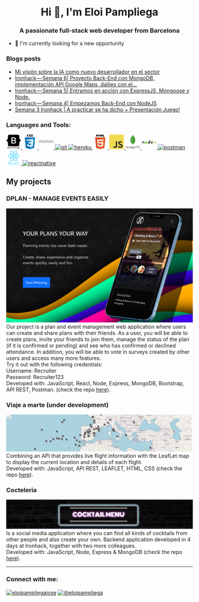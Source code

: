 <h1 align="center">Hi 👋, I'm Eloi Pampliega</h1>
<h3 align="center">A passionate full-stack web developer from Barcelona</h3>

- 🔭 I'm currently looking for a new opportunity

### Blogs posts
<!-- BLOG-POST-LIST:START -->
- [Mi visión sobre la IA como nuevo desarrollador en el sector](https://medium.com/@eloipampliega/mi-visi%C3%B3n-sobre-la-ia-como-nuevo-desarrollador-en-el-sector-3b5ba17aa81d?source=rss-43c87293b021------2)
- [Ironhack — Semana 6| Proyecto Back-End con MongoDB, implementación API Google Maps, dailies con el…](https://medium.com/@eloipampliega/ironhack-semana-6-proyecto-back-end-con-mongodb-implementaci%C3%B3n-api-google-maps-dailies-con-el-b749e4f1c248?source=rss-43c87293b021------2)
- [Ironhack — Semana 5| Entramos en acción con ExpressJS, Mongoose y Node.](https://medium.com/@eloipampliega/ironhack-semana-5-entramos-en-acci%C3%B3n-con-expressjs-mongoose-y-node-4b2857b74aa7?source=rss-43c87293b021------2)
- [Ironhack — Semana 4| Empezamos Back-End con NodeJS](https://medium.com/@eloipampliega/ironhack-semana-4-empezamos-back-end-con-nodejs-5852f140d90c?source=rss-43c87293b021------2)
- [Semana 3 Ironhack | A practicar se ha dicho + Presentación Juego!](https://medium.com/@eloipampliega/semana-3-ironhack-a-practicar-se-ha-dicho-presentaci%C3%B3n-juego-c01734de515e?source=rss-43c87293b021------2)
<!-- BLOG-POST-LIST:END -->


<h3 align="left">Languages and Tools:</h3>
<p align="left"> <a href="https://getbootstrap.com" target="_blank" rel="noreferrer"> <img src="https://raw.githubusercontent.com/devicons/devicon/master/icons/bootstrap/bootstrap-plain-wordmark.svg" alt="bootstrap" width="40" height="40"/> </a> <a href="https://www.w3schools.com/css/" target="_blank" rel="noreferrer"> <img src="https://raw.githubusercontent.com/devicons/devicon/master/icons/css3/css3-original-wordmark.svg" alt="css3" width="40" height="40"/> </a> <a href="https://expressjs.com" target="_blank" rel="noreferrer"> <img src="https://raw.githubusercontent.com/devicons/devicon/master/icons/express/express-original-wordmark.svg" alt="express" width="40" height="40"/> </a> <a href="https://git-scm.com/" target="_blank" rel="noreferrer"> <img src="https://www.vectorlogo.zone/logos/git-scm/git-scm-icon.svg" alt="git" width="40" height="40"/> </a> <a href="https://heroku.com" target="_blank" rel="noreferrer"> <img src="https://www.vectorlogo.zone/logos/heroku/heroku-icon.svg" alt="heroku" width="40" height="40"/> </a> <a href="https://www.w3.org/html/" target="_blank" rel="noreferrer"> <img src="https://raw.githubusercontent.com/devicons/devicon/master/icons/html5/html5-original-wordmark.svg" alt="html5" width="40" height="40"/> </a> <a href="https://developer.mozilla.org/en-US/docs/Web/JavaScript" target="_blank" rel="noreferrer"> <img src="https://raw.githubusercontent.com/devicons/devicon/master/icons/javascript/javascript-original.svg" alt="javascript" width="40" height="40"/> </a> <a href="https://www.mongodb.com/" target="_blank" rel="noreferrer"> <img src="https://raw.githubusercontent.com/devicons/devicon/master/icons/mongodb/mongodb-original-wordmark.svg" alt="mongodb" width="40" height="40"/> </a> <a href="https://nodejs.org" target="_blank" rel="noreferrer"> <img src="https://raw.githubusercontent.com/devicons/devicon/master/icons/nodejs/nodejs-original-wordmark.svg" alt="nodejs" width="40" height="40"/> </a> <a href="https://postman.com" target="_blank" rel="noreferrer"> <img src="https://www.vectorlogo.zone/logos/getpostman/getpostman-icon.svg" alt="postman" width="40" height="40"/> </a> <a href="https://reactjs.org/" target="_blank" rel="noreferrer"> <img src="https://raw.githubusercontent.com/devicons/devicon/master/icons/react/react-original-wordmark.svg" alt="react" width="40" height="40"/> </a> <a href="https://reactnative.dev/" target="_blank" rel="noreferrer"> <img src="https://reactnative.dev/img/header_logo.svg" alt="reactnative" width="40" height="40"/> </a> </p>

## My projects

### DPLAN - MANAGE EVENTS EASILY

<a href="https://famous-brioche-240d75.netlify.app/" target="_blank"><img src="./pictures/Captura de pantalla 2023-01-11 234539.png" alt="DPLAN LANDING PAGE" /></a><br />
Our project is a plan and event management web application where users can create and share plans with their friends. 
As a user, you will be able to create plans, invite your friends to join them, manage the status of the plan (if it is confirmed or pending) and see who has confirmed or declined attendance. 
In addition, you will be able to vote in surveys created by other users and access many more features.<br />
Try it out with the following credentials:<br />
Username: Recruiter<br />
Password: Recruiter123<br />
Developed with: JavaScript, React, Node, Express, MongoDB, Bootstrap, API REST, Postman.  (check the repo <a href="https://github.com/PmplCode/DPlan-front">here</a>).

### Viaje a marte (under development)

<a href="https://pmplcode.github.io/FlightRadar-API-LeafLet/" target="_blank"><img src="./pictures/Captura de pantalla 2023-01-18 151507.png" alt="Viaje a Marte" /></a><br />
Combining an API that provides live flight information with the LeafLet map to display the current location and details of each flight.<br />
Developed with: JavaScript, API REST, LEAFLET, HTML, CSS (check the repo <a href="https://github.com/PmplCode/FlightRadar-API-LeafLet">here</a>).

### Cocteleria

<a href="https://colorful-twill-deer.cyclic.app/" target="_blank"><img src="./pictures/cocteleria.png" alt="Cocteleria" /></a><br />
Is a social media application where you can find all kinds of cocktails from other people and also create your own. Backend application developed in 4 days at Ironhack, together with two more colleagues.<br />
Developed with: JavaScript, Node, Express & MongoDB (check the repo <a href="https://github.com/AndreaAlarcon99/Proyecto-de-BackEnd/tree/main/cocteleria">here</a>).

---

<h3 align="left">Connect with me:</h3>
<p align="left">
<a href="https://linkedin.com/in/eloipampliegajose" target="blank"><img align="center" src="https://raw.githubusercontent.com/rahuldkjain/github-profile-readme-generator/master/src/images/icons/Social/linked-in-alt.svg" alt="eloipampliegajose" height="30" width="40" /></a>
<a href="https://medium.com/@eloipampliega" target="blank"><img align="center" src="https://raw.githubusercontent.com/rahuldkjain/github-profile-readme-generator/master/src/images/icons/Social/medium.svg" alt="@eloipampliega" height="30" width="40" /></a>
</p>

